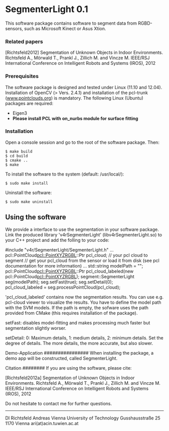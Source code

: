 SegmenterLight 0.1
==================
This software package contains software to segment data from RGBD-sensors, such as Microsoft Kinect or Asus Xtion. 


### Related papers

[Richtsfeld2012] Segmentation of Unknown Objects in Indoor Environments. Richtsfeld A., Mörwald T., Prankl J.,
Zillich M. and Vincze M. IEEE/RSJ International Conference on Intelligent Robots and Systems (IROS), 2012


### Prerequisites
The software package is designed and tested under Linux (11.10 and 12.04). Installation of OpenCV (> Vers. 2.4.1)
and installation of the pcl-trunk (www.pointclouds.org) is mandatory. 
The following Linux (Ubuntu) packages are required:

- Eigen3
- **Please install PCL with on_nurbs module for surface fitting**


### Installation
Open a console session and go to the root of the software package. Then:
```
$ make build
$ cd build
$ cmake ..
$ make
```
To install the software to the system (default: /usr/local/):
```	
$ sudo make install 
```
Uninstall the software:
```	
$ sudo make uninstall
```


## Using the software

We provide a interface to use the segmentation in your software package. Link the produced library 'v4rSegmenterLight'
(libv4rSegmenterLight.so) to your C++ project and add the folling to your code:

  #include "v4r/SegmenterLight/SegmenterLight.h"
  ...
  pcl::PointCloud<pcl::PointXYZRGBL>::Ptr pcl_cloud;	// your pcl cloud to segment
  // get your pcl_cloud from the sensor or load it from disk (see pcl documentation for more information)
  ...
  std::string modelPath = "";
  pcl::PointCloud<pcl::PointXYZRGBL>::Ptr pcl_cloud_labeled(new pcl::PointCloud<pcl::PointXYZRGBL>);
  segment::SegmenterLight seg(modelPath);
  seg.setFast(true);
  seg.setDetail(0);        
  pcl_cloud_labeled = seg.processPointCloud(pcl_cloud);


'pcl_cloud_labeled' contains now the segmentation results. You can use e.g. pcl-cloud viewer to visualize the results.
You have to define the model path with the SVM models. If the path is empty, the sofware uses the path provided from 
CMake (this requires installation of the package).

setFast: disables model-fitting and makes processing much faster but segmentation slightly worser.

setDetail: 0: Maximum details, 1: medium details, 2: minimum details. Set the degree of details. The more details, the 
more accurate, but also slower.

Demo-Application
################
When installing the package, a demo app will be constructed, called SegmenterLight.


Citation
########
If you are using the software, please cite:

[Richtsfeld2012a] Segmentation of Unknown Objects in Indoor Environments. Richtsfeld A., Mörwald T., Prankl J.,
Zillich M. and Vincze M. IEEE/RSJ International Conference on Intelligent Robots and Systems (IROS), 2012


Do not hesitate to contact me for further questions.

-------------------
DI Richtsfeld Andreas
Vienna University of Technology
Gusshausstraße 25
1170 Vienna
ari(at)acin.tuwien.ac.at
